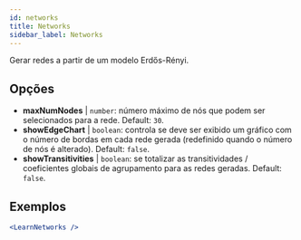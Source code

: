 ```yaml
---
id: networks
title: Networks
sidebar_label: Networks
---
```


Gerar redes a partir de um modelo Erdős-Rényi.

## Opções

* __maxNumNodes__ | `number`: número máximo de nós que podem ser selecionados para a rede. Default: `30`.
* __showEdgeChart__ | `boolean`: controla se deve ser exibido um gráfico com o número de bordas em cada rede gerada (redefinido quando o número de nós é alterado). Default: `false`.
* __showTransitivities__ | `boolean`: se totalizar as transitividades / coeficientes globais de agrupamento para as redes geradas. Default: `false`.


## Exemplos

```jsx live
<LearnNetworks />
```

